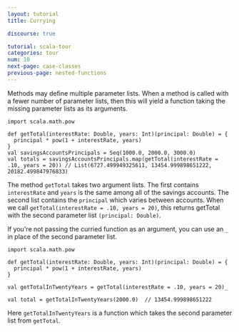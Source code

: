 ```yaml
---
layout: tutorial
title: Currying

discourse: true

tutorial: scala-tour
categories: tour
num: 10
next-page: case-classes
previous-page: nested-functions
---
```


Methods may define multiple parameter lists. When a method is called with a fewer number of parameter lists, then this will yield a function taking the missing parameter lists as its arguments.

```tut
import scala.math.pow

def getTotal(interestRate: Double, years: Int)(principal: Double) = {
  principal * pow(1 + interestRate, years)
}
val savingsAccountsPrincipals = Seq(1000.0, 2000.0, 3000.0)
val totals = savingsAccountsPrincipals.map(getTotal(interestRate = .10, years = 20)) // List(6727.499949325611, 13454.999898651222, 20182.499847976833)
```
The method `getTotal` takes two argument lists. The first contains `interestRate` and `years` is the same among all of the savings accounts. The second list contains the `principal` which varies between accounts. When we call `getTotal(interestRate = .10, years = 20)`, this returns getTotal with the second parameter list `(principal: Double)`.

If you're not passing the curried function as an argument, you can use an `_` in place of the second parameter list.

```
import scala.math.pow

def getTotal(interestRate: Double, years: Int)(principal: Double) = {
  principal * pow(1 + interestRate, years)
}

val getTotalInTwentyYears = getTotal(interestRate = .10, years = 20)_

val total = getTotalInTwentyYears(2000.0)  // 13454.999898651222
```
Here `getTotalInTwentyYears` is a function which takes the second parameter list from `getTotal`.
